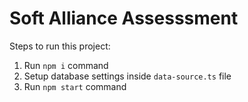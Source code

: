 # Soft Alliance Assesssment

Steps to run this project:

1. Run `npm i` command
2. Setup database settings inside `data-source.ts` file
3. Run `npm start` command
